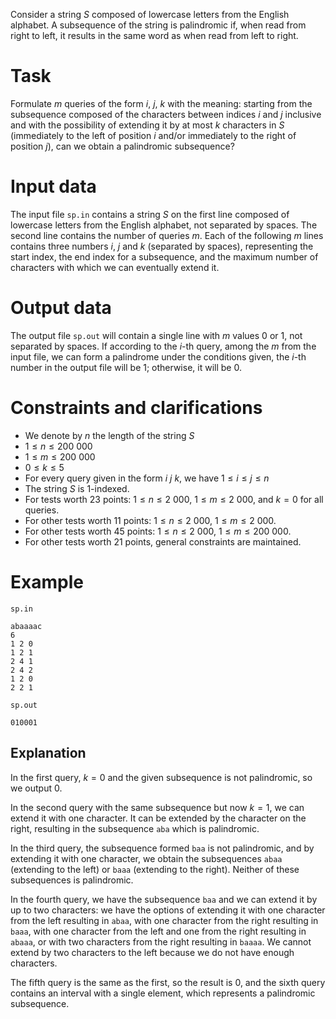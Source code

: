 
Consider a string $S$ composed of lowercase letters from the English alphabet. A subsequence of the string is palindromic if, when read from right to left, it results in the same word as when read from left to right.

# Task

Formulate $m$ queries of the form $i$, $j$, $k$ with the meaning: starting from the subsequence composed of the characters between indices $i$ and $j$ inclusive and with the possibility of extending it by at most $k$ characters in $S$ (immediately to the left of position $i$ and/or immediately to the right of position $j$), can we obtain a palindromic subsequence?

# Input data

The input file `sp.in` contains a string $S$ on the first line composed of lowercase letters from the English alphabet, not separated by spaces. The second line contains the number of queries $m$. Each of the following $m$ lines contains three numbers $i$, $j$ and $k$ (separated by spaces), representing the start index, the end index for a subsequence, and the maximum number of characters with which we can eventually extend it.

# Output data

The output file `sp.out` will contain a single line with $m$ values $0$ or $1$, not separated by spaces. If according to the $i$-th query, among the $m$ from the input file, we can form a palindrome under the conditions given, the $i$-th number in the output file will be $1$; otherwise, it will be $0$.

# Constraints and clarifications

* We denote by $n$ the length of the string $S$
* $1 \leq n \leq 200\ 000$
* $1 \leq m \leq 200\ 000$
* $0 \leq k \leq 5$
* For every query given in the form $i \ j \ k$, we have $1 \leq i \leq j \leq n$
* The string $S$ is 1-indexed.
* For tests worth $23$ points: $1 \leq n \leq 2\ 000$, $1 \leq m \leq 2\ 000$, and $k = 0$ for all queries.
* For other tests worth $11$ points: $1 \leq n \leq 2\ 000$, $1 \leq m \leq 2\ 000$.
* For other tests worth $45$ points: $1 \leq n \leq 2\ 000$, $1 \leq m \leq 200\ 000$.
* For other tests worth $21$ points, general constraints are maintained.

# Example

`sp.in`
```
abaaaac
6
1 2 0
1 2 1
2 4 1
2 4 2
1 2 0
2 2 1
```

`sp.out`
```
010001
```

## Explanation

In the first query, $k = 0$ and the given subsequence is not palindromic, so we output $0$.

In the second query with the same subsequence but now $k = 1$, we can extend it with one character. It can be extended by the character on the right, resulting in the subsequence `aba` which is palindromic.

In the third query, the subsequence formed `baa` is not palindromic, and by extending it with one character, we obtain the subsequences `abaa` (extending to the left) or `baaa` (extending to the right). Neither of these subsequences is palindromic.

In the fourth query, we have the subsequence `baa` and we can extend it by up to two characters: we have the options of extending it with one character from the left resulting in `abaa`, with one character from the right resulting in `baaa`, with one character from the left and one from the right resulting in `abaaa`, or with two characters from the right resulting in `baaaa`. We cannot extend by two characters to the left because we do not have enough characters.

The fifth query is the same as the first, so the result is $0$, and the sixth query contains an interval with a single element, which represents a palindromic subsequence.
